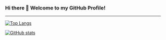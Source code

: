 ### Hi there 👋 Welcome to my GitHub Profile!

---

[![Top Langs](https://github-readme-stats.vercel.app/api/top-langs/?username=eisichenko&langs_count=10&theme=dark&hide=javascript,css&)](https://github.com/anuraghazra/github-readme-stats)

[![GitHub stats](https://github-readme-stats.vercel.app/api?username=eisichenko&theme=dark&count_private=true&include_all_commits=true)](https://github.com/anuraghazra/github-readme-stats)
